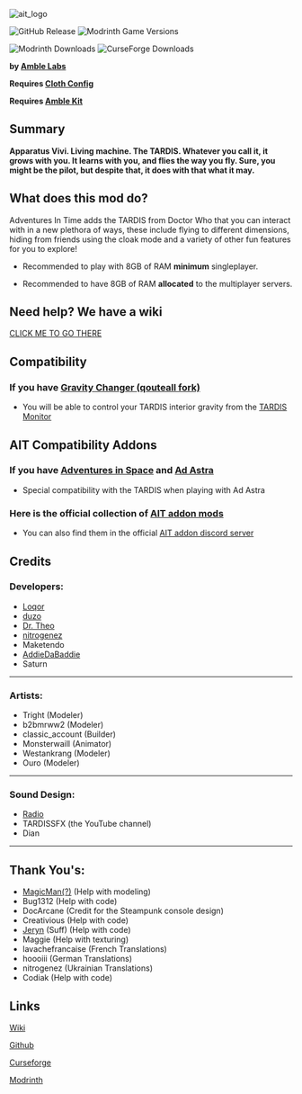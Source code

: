 ![ait_logo](https://github.com/amblelabs/ait/blob/main/src/main/resources/assets/ait_logo.png)

![GitHub Release](https://img.shields.io/github/v/release/amblelabs/ait?include_prereleases)
![Modrinth Game Versions](https://img.shields.io/modrinth/game-versions/ait?link=https%3A%2F%2Fmodrinth.com%2Fmod%2Fait%2Fversions)

![Modrinth Downloads](https://img.shields.io/modrinth/dt/ait?logo=modrinth&link=https%3A%2F%2Fmodrinth.com%2Fmod%2Fait)
![CurseForge Downloads](https://img.shields.io/curseforge/dt/856138?logo=curseforge&color=red&link=https%3A%2F%2Fwww.curseforge.com%2Fminecraft%2Fmc-mods%2Fadventures-in-time)


**by [Amble Labs](https://amblelabs.github.io)**

**Requires [Cloth Config](https://modrinth.com/mod/cloth-config)**

**Requires [Amble Kit](https://modrinth.com/mod/amblekit)**

## Summary
**Apparatus Vivi. Living machine. The TARDIS. Whatever you call it, it grows with you. It learns with you, and flies the way you fly. Sure, you might be the pilot, but despite that, it does with that what it may.**

## What does this mod do?
Adventures In Time adds the TARDIS from Doctor Who that you can interact with in a new plethora of ways, these include flying to different dimensions, hiding from friends using the cloak mode and a variety of other fun features for you to explore! 

- Recommended to play with 8GB of RAM **minimum** singleplayer.

- Recommended to have 8GB of RAM **allocated** to the multiplayer servers.

## Need help? We have a wiki

[CLICK ME TO GO THERE](https://amblelabs.github.io/ait-wiki/)


## Compatibility

### If you have [Gravity Changer (qouteall fork)](https://modrinth.com/mod/gravity-api-fork/versions)
- You will be able to control your TARDIS interior gravity from the [TARDIS Monitor](https://loqor.dev/ait/Monitor/)
  
## AIT Compatibility Addons

### If you have [Adventures in Space](https://github.com/DrTheodor/adventures-in-space) and [Ad Astra](https://modrinth.com/mod/ad-astra)
- Special compatibility with the TARDIS when playing with Ad Astra

### Here is the official collection of [AIT addon mods](https://modrinth.com/collection/eP9vTYE5)
- You can also find them in the official [AIT addon discord server](https://discord.gg/jz3mPsDEdT)

## Credits

### Developers:
- [Loqor](https://loqor.dev/)
- [duzo](https://duzo.is-a.dev/)
- [Dr. Theo](https://theo.is-a.dev/)
- [nitrogenez](https://github.com/nitrogenez)
- Maketendo
- [AddieDaBaddie](https://addieastarr.carrd.co)
- Saturn

---

### Artists:
- Tright (Modeler)
- b2bmrww2 (Modeler)
- classic_account (Builder)
- Monsterwaill (Animator)
- Westankrang (Modeler)
- Ouro (Modeler)

---

### Sound Design:
- [Radio](https://im-radio.bandcamp.com/album/ait-mod-music-disc-drifting)
- TARDISSFX (the YouTube channel)
- Dian

---

## Thank You's:
- [MagicMan(?)](https://magicmaan.github.io/) (Help with modeling)
- Bug1312 (Help with code)
- DocArcane (Credit for the Steampunk console design)
- Creativious (Help with code)
- [Jeryn](https://craig.software) (Suff) (Help with code)
- Maggie (Help with texturing)
- lavachefrancaise (French Translations)
- hoooiii (German Translations)
- nitrogenez (Ukrainian Translations)
- Codiak (Help with code)


## Links
[Wiki](https://amblelabs.github.io/ait-wiki/)

[Github](https://github.com/amblelabs/ait/)

[Curseforge](https://www.curseforge.com/minecraft/mc-mods/adventures-in-time)

[Modrinth](https://modrinth.com/mod/ait)
